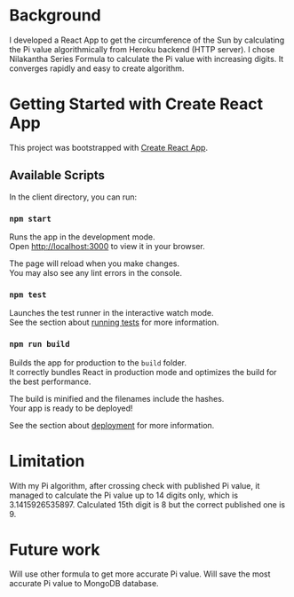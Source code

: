 # Background
I developed a React App to get the circumference of the Sun by calculating the Pi value algorithmically from Heroku backend (HTTP server).
I chose Nilakantha Series Formula to calculate the Pi value with increasing digits. It converges rapidly and easy to create algorithm.

# Getting Started with Create React App

This project was bootstrapped with [Create React App](https://github.com/facebook/create-react-app).

## Available Scripts

In the client directory, you can run:

### `npm start`

Runs the app in the development mode.\
Open [http://localhost:3000](http://localhost:3000) to view it in your browser.

The page will reload when you make changes.\
You may also see any lint errors in the console.

### `npm test`

Launches the test runner in the interactive watch mode.\
See the section about [running tests](https://facebook.github.io/create-react-app/docs/running-tests) for more information.

### `npm run build`

Builds the app for production to the `build` folder.\
It correctly bundles React in production mode and optimizes the build for the best performance.

The build is minified and the filenames include the hashes.\
Your app is ready to be deployed!

See the section about [deployment](https://facebook.github.io/create-react-app/docs/deployment) for more information.

# Limitation
With my Pi algorithm, after crossing check with published Pi value, it managed to calculate the Pi value up to 14 digits only, which is 3.1415926535897. 
Calculated 15th digit is 8 but the correct published one is 9. 

# Future work
Will use other formula to get more accurate Pi value.
Will save the most accurate Pi value to MongoDB database.
